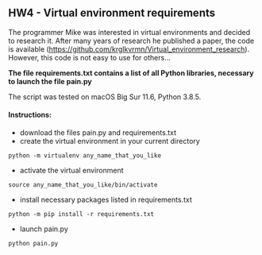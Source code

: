## HW4 - Virtual environment requirements 

The programmer Mike was interested in virtual environments and decided to research it. 
After many years of research he published a paper, the code is available (https://github.com/krglkvrmn/Virtual_environment_research). 
However, this code is not easy to use for others...

**The file requirements.txt contains a list of all Python libraries, necessary to launch the file pain.py**


The script was tested on macOS Big Sur 11.6, Python 3.8.5.

#### Instructions:
- download the files pain.py and requirements.txt
- create the virtual environment in your current directory
```
python -m virtualenv any_name_that_you_like
```
- activate the virtual environment
```
source any_name_that_you_like/bin/activate
```
- install necessary packages listed in requirements.txt
```
python -m pip install -r requirements.txt
```
- launch pain.py
```
python pain.py
```

